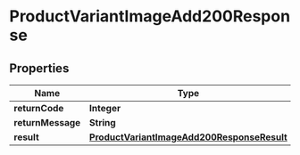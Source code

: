 

# ProductVariantImageAdd200Response

## Properties

Name | Type | Description | Notes
------------ | ------------- | ------------- | -------------
**returnCode** | **Integer** |  |  [optional]
**returnMessage** | **String** |  |  [optional]
**result** | [**ProductVariantImageAdd200ResponseResult**](ProductVariantImageAdd200ResponseResult.md) |  |  [optional]




